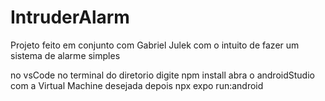 # IntruderAlarm
Projeto feito em conjunto com Gabriel Julek com o intuito de fazer um sistema de alarme simples

no vsCode no terminal do diretorio digite npm install
abra o androidStudio com a Virtual Machine desejada
depois npx expo run:android
